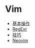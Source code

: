 # Vim

- [基本操作](vim/basic_operation.md)
- [RegExr](vim/regexr.md)
- [技巧](vim/tips.md)
- [Neovim](vim/neovim.md)
